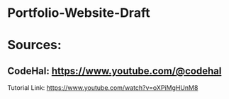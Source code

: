 # Portfolio-Website-Draft



# Sources: 
## CodeHal: https://www.youtube.com/@codehal
Tutorial Link: https://www.youtube.com/watch?v=oXPiMgHUnM8
